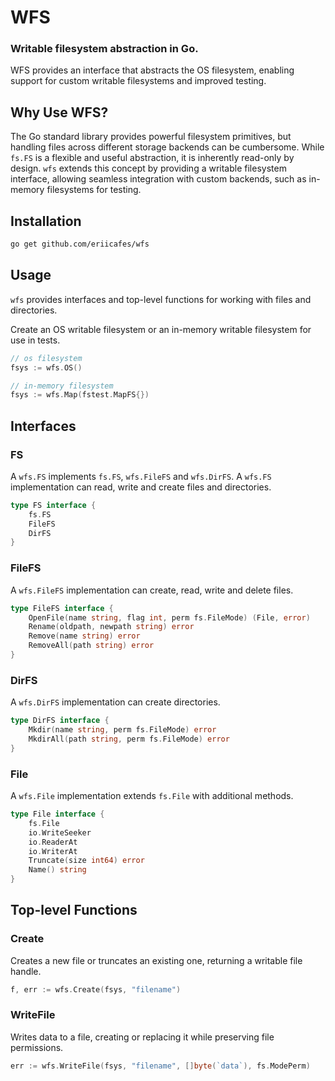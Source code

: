 # WFS

### Writable filesystem abstraction in Go.

WFS provides an interface that abstracts the OS filesystem, enabling support for custom writable filesystems and improved testing.

## Why Use WFS?

The Go standard library provides powerful filesystem primitives, but handling files across different storage backends can be cumbersome. While `fs.FS` is a flexible and useful abstraction, it is inherently read-only by design. `wfs` extends this concept by providing a writable filesystem interface, allowing seamless integration with custom backends, such as in-memory filesystems for testing.

## Installation

```sh
go get github.com/eriicafes/wfs
```

## Usage

`wfs` provides interfaces and top-level functions for working with files and directories.

Create an OS writable filesystem or an in-memory writable filesystem for use in tests.

```go
// os filesystem
fsys := wfs.OS()

// in-memory filesystem
fsys := wfs.Map(fstest.MapFS{})
```

## Interfaces

### FS

A `wfs.FS` implements `fs.FS`, `wfs.FileFS` and `wfs.DirFS`.
A `wfs.FS` implementation can read, write and create files and directories.

```go
type FS interface {
    fs.FS
    FileFS
    DirFS
}
```

### FileFS

A `wfs.FileFS` implementation can create, read, write and delete files.

```go
type FileFS interface {
    OpenFile(name string, flag int, perm fs.FileMode) (File, error)
    Rename(oldpath, newpath string) error
    Remove(name string) error
    RemoveAll(path string) error
}
```

### DirFS

A `wfs.DirFS` implementation can create directories.

```go
type DirFS interface {
    Mkdir(name string, perm fs.FileMode) error
    MkdirAll(path string, perm fs.FileMode) error
}
```

### File

A `wfs.File` implementation extends `fs.File` with additional methods.

```go
type File interface {
    fs.File
    io.WriteSeeker
    io.ReaderAt
    io.WriterAt
    Truncate(size int64) error
    Name() string
}
```

## Top-level Functions

### Create

Creates a new file or truncates an existing one, returning a writable file handle.

```go
f, err := wfs.Create(fsys, "filename")
```

### WriteFile

Writes data to a file, creating or replacing it while preserving file permissions.

```go
err := wfs.WriteFile(fsys, "filename", []byte(`data`), fs.ModePerm)
```
